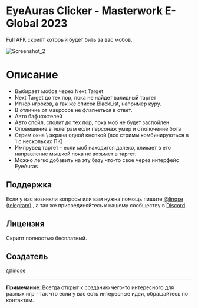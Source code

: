 ﻿# EyeAuras Clicker - Masterwork E-Global 2023

Full AFK скрипт который будет бить за вас мобов.

![Screenshot_2](https://cdn.discordapp.com/attachments/1012027094533939231/1177488083470528512/image.png?ex=6572b03b&is=65603b3b&hm=af13dc1cb147e9b06241d7e9e278005ccfdc41a5dc2d238ae9668feb79eddc73&)
# Описание
- Выбирает мобов через Next Target
- Next Target до тех пор, пока не найдет валидный таргет
- Игнор игроков, а так же список BlackList, например куру.
- В отличие от макросов не флагнеться в ответ.
- Авто баф коктелей
- Авто спойл, сполит до тех пор, пока моб не будет заспойлен
- Оповещение в телеграм если персонаж умер и отключение бота
- Стрим окна \ экрана одной кнопкой (все стримы комбинируються в 1 с нескольких ПК)
- Импрувед таргет - если моб находится далеко, кликает в его направление мышкой пока не возьмет в таргет.
- Можно легко добавить на эту базу что-то свое через интерфейс EyeAuras

## Поддержка

Если у вас возникли вопросы или вам нужна помощь пишите [@linqse (telegram)](https://t.me/linqse) , а так же присоединяйтесь к нашему сообществу в [Discord](https://discord.gg/bSfxrWFXWs).

## Лицензия

Скрипт полностью бесплатный.

## Создатель

[@linqse](https://github.com/Linqse)

---


**Примечание**: Всегда открыт к созданию чего-то интересного для разных игр - так что если у вас есть интересные идеи, обращайтесь по контактам.